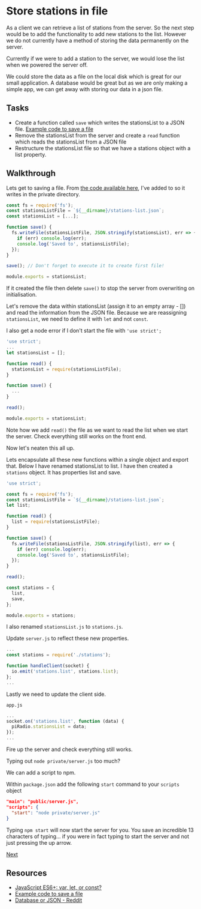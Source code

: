 # Store stations in file

As a client we can retrieve a list of stations from the server. So the next step would be to add the functionality to add new stations to the list. However we do not currently have a method of storing the data permanently on the server.

Currently if we were to add a station to the server, we would lose the list when we powered the server off.

We could store the data as a file on the local disk which is great for our small application. A database would be great but as we are only making a simple app, we can get away with storing our data in a json file.

## Tasks

- Create a function called `save` which writes the stationsList to a JSON file. [Example code to save a file](https://docs.nodejitsu.com/articles/file-system/how-to-write-files-in-nodejs/)
- Remove the stationsList from the server and create a `read` function which reads the stationsList from a JSON file
- Restructure the stationsList file so that we have a stations object with a list property.

## Walkthrough

Lets get to saving a file. From [the code available here](https://docs.nodejitsu.com/articles/file-system/how-to-write-files-in-nodejs/), I've added to so it writes in the private directory.

```js
const fs = require('fs');
const stationsListFile = `${__dirname}/stations-list.json`;
const stationsList = [...];

function save() {
  fs.writeFile(stationsListFile, JSON.stringify(stationsList), err => {
    if (err) console.log(err);
    console.log('Saved to', stationsListFile);
  });
}

save(); // Don't forget to execute it to create first file!

module.exports = stationsList;
```

If it created the file then delete `save()` to stop the server from overwriting on initialisation.

Let's remove the data within stationsList (assign it to an empty array - []) and read the information from the JSON file. Because we are reassigning `stationsList`, we need to define it with `let` and not `const`.

I also get a node error if I don't start the file with `'use strict';`

```js
'use strict';
...
let stationsList = [];

function read() {
  stationsList = require(stationsListFile);
}

function save() {
  ...
}

read();

module.exports = stationsList;
```

Note how we add `read()` the file as we want to read the list when we start the server. Check everything still works on the front end.

Now let's neaten this all up.

Lets encapsulate all these new functions within a single object and export that. Below I have renamed stationsList to list. I have then created a `stations` object. It has properties list and save.

```js
'use strict';

const fs = require('fs');
const stationsListFile = `${__dirname}/stations-list.json`;
let list;

function read() {
  list = require(stationsListFile);
}

function save() {
  fs.writeFile(stationsListFile, JSON.stringify(list), err => {
    if (err) console.log(err);
    console.log('Saved to', stationsListFile);
  });
}

read();

const stations = {
  list,
  save,
};

module.exports = stations;
```

I also renamed `stationsList.js` to `stations.js`.

Update `server.js` to reflect these new properties.

```js
...
const stations = require('./stations');

function handleClient(socket) {
  io.emit('stations.list', stations.list);
};
...
```

Lastly we need to update the client side.

`app.js`

```js
...
socket.on('stations.list', function (data) {
  piRadio.stationsList = data;
});
...
```

Fire up the server and check everything still works.

Typing out `node private/server.js` too much?

We can add a script to npm.

Within `package.json` add the following `start` command to your `scripts` object

```json
"main": "public/server.js",
"scripts": {
  "start": "node private/server.js"
}
```

Typing `npm start` will now start the server for you. You save an incredible 13 characters of typing... if you were in fact typing to start the server and not just pressing the up arrow.

[Next](#)

## Resources

* [JavaScript ES6+: var, let, or const?](https://medium.com/javascript-scene/javascript-es6-var-let-or-const-ba58b8dcde75#.kpmt5gawg)
* [Example code to save a file](https://docs.nodejitsu.com/articles/file-system/how-to-write-files-in-nodejs/)
* [Database or JSON - Reddit](https://www.reddit.com/r/node/comments/2lmitx/what_is_the_best_database_stack_for_node_js/)
